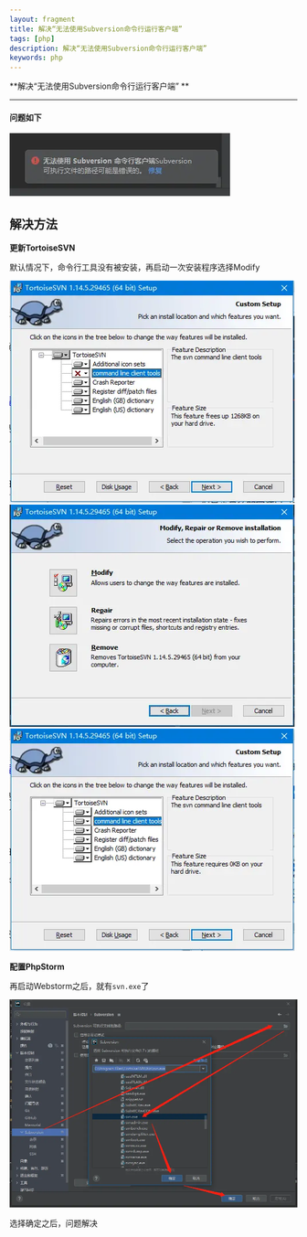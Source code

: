 ```yaml
---
layout: fragment
title: 解决“无法使用Subversion命令行运行客户端”
tags: [php]
description: 解决“无法使用Subversion命令行运行客户端”
keywords: php
---
```




**解决“无法使用Subversion命令行运行客户端” **

------



#### 问题如下

<img src="/images/fragments/php/phpstorm-subversion-error_step1.webp" />



## 解决方法

**更新TortoiseSVN**

默认情况下，命令行工具没有被安装，再启动一次安装程序选择Modify

<img src="/images/fragments/php/phpstorm-subversion-error_step2.webp" />

<img src="/images/fragments/php/phpstorm-subversion-error_step3.webp" />

<img src="/images/fragments/php/phpstorm-subversion-error_step4.webp" />



**配置PhpStorm**

再启动Webstorm之后，就有`svn.exe`了

<img src="/images/fragments/php/phpstorm-subversion-error_step5.webp" />

选择确定之后，问题解决
